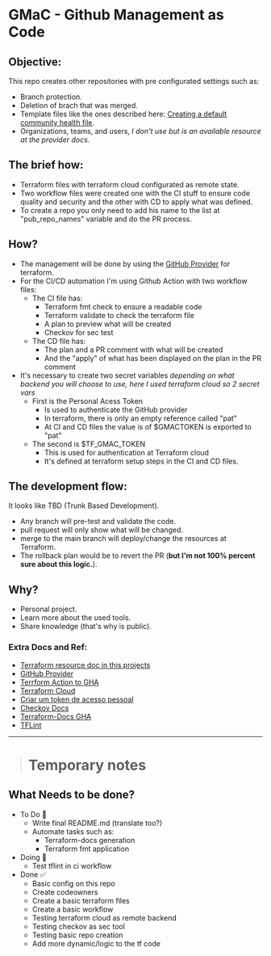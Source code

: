 # GMaC - Github Management as Code

## Objective:

This repo creates other repositories with pre configurated settings such as:
- Branch protection.
- Deletion of brach that was merged.
- Template files like the ones described here: [Creating a default community health file](https://docs.github.com/en/communities/setting-up-your-project-for-healthy-contributions/creating-a-default-community-health-file).
- Organizations, teams, and users, _I don't use but is an available resource at the provider docs_.

## The brief how:

- Terraform files with terraform cloud configurated as remote state.
- Two workflow files were created one with the CI stuff to ensure code quality and security and the other with CD to apply what was defined.
- To create a repo you only need to add his name to the list at "pub_repo_names" variable and do the PR process.

## How?

- The management will be done by using the [GitHub Provider](https://registry.terraform.io/providers/integrations/github/latest/docs) for terraform.
- For the CI/CD automation I'm using Github Action with two workflow files:
    - The CI file has:
        - Terraform fmt check to ensure a readable code
        - Terraform validate to check the terraform file
        - A plan to preview what will be created
        - Checkov for sec test
    - The CD file has:
        - The plan and a PR comment with what will be created
        - And the "apply" of what has been displayed on the plan in the PR comment
- It's necessary to create two secret variables _depending on what backend you will choose to use, here I used terraform cloud so 2 secret vars_
    - First is the Personal Acess Token
       - Is used to authenticate the GitHub provider
       - In terraform, there is only an empty reference called "pat"
       - At CI and CD files the value is of $GMACTOKEN is exported to "pat"
    - The second is $TF_GMAC_TOKEN
       - This is used for authentication at Terraform cloud
       - It's defined at terraform setup steps in the CI and CD files.

## The development flow:

It looks like TBD (Trunk Based Development).
- Any branch will pre-test and validate the code.
- pull request will only show what will be changed.
- merge to the main branch will deploy/change the resources at Terraform.
- The rollback plan would be to revert the PR (**but I'm not 100% percent sure about this logic.**).

## Why?

- Personal project.
- Learn more about the used tools.
- Share knowledge (that's why is public).

### Extra Docs and Ref:
- [Terraform resource doc in this projects](terraform/docs/TERRAFORM-DOCS.md) 
- [GitHub Provider](https://registry.terraform.io/providers/integrations/github/latest/docs)
- [Terrform Action to GHA](https://github.com/hashicorp/setup-terraform)
- [Terraform Cloud](https://cloud.hashicorp.com/products/terraform)
- [Criar um token de acesso pessoal](https://docs.github.com/en/authentication/keeping-your-account-and-data-secure/creating-a-personal-access-token)
- [Checkov Docs](https://www.checkov.io/1.Welcome/Quick%20Start.html)
- [Terraform-Docs GHA](https://github.com/terraform-docs/gh-actions)
- [TFLint](https://github.com/terraform-linters/tflint)

------------------

> # Temporary notes

## What Needs to be done?

- To Do :triangular_flag_on_post:
    - Write final README.md (translate too?)
    - Automate tasks such as:
        - Terraform-docs generation
        - Terraform fmt application
- Doing :running:
    - Test tflint in ci workflow
- Done :white_check_mark:
    - Basic config on this repo
    - Create codeowners
    - Create a basic terraform files
    - Create a basic workflow
    - Testing terraform cloud as remote backend
    - Testing checkov as sec tool
    - Testing basic repo creation
    - Add more dynamic/logic to the tf code
